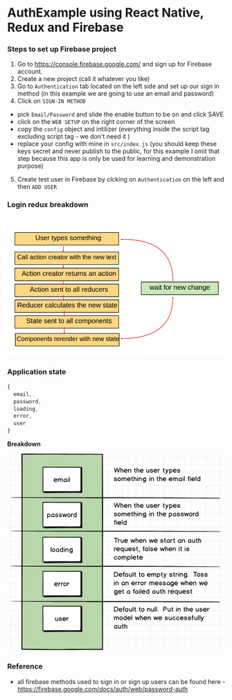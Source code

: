 # AuthExample using React Native, Redux and Firebase

### Steps to set up Firebase project
1. Go to https://console.firebase.google.com/ and sign up for Firebase account.
2. Create a new project (call it whatever you like)
3. Go to ```Authentication``` tab located on the left side and set up our sign in method (in this example we are going to use an email and password)
4. Click on ```SIGN-IN METHOD```

  - pick ```Email/Password``` and slide the enable button to be on and click SAVE
  - click on the ```WEB SETUP``` on the right corner of the screen
  - copy the ```config``` object and intilizer (everything inside the script tag excluding script tag -  we don't need it )
  - replace your config with mine in ```src/index.js``` (you should keep these keys secret and never publish to the public, for this example I omit that step because this app is only be used for learning and demonstration purpose)

5. Create test user in Firebase by clcking on ```Authentication``` on the left and then ```ADD USER```

### Login redux breakdown

<br />

![img](imagesReadme/login-redux-breakdown.png)


### Application state

```js
{
  email,
  password,
  loading,
  error,
  user
}
```

**Breakdown**
<br/>

![img](imagesReadme/state-auth.png)


### Reference

- all firebase methods used to sign in or sign up users can be found here - https://firebase.google.com/docs/auth/web/password-auth
